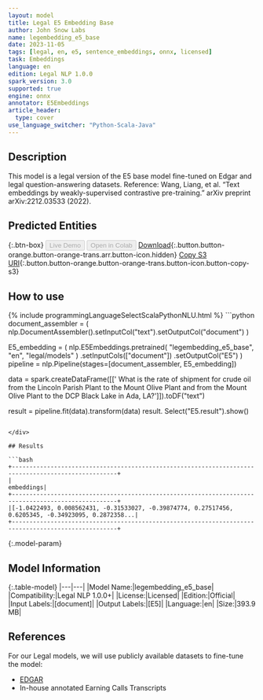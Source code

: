 ```yaml
---
layout: model
title: Legal E5 Embedding Base
author: John Snow Labs
name: legembedding_e5_base
date: 2023-11-05
tags: [legal, en, e5, sentence_embeddings, onnx, licensed]
task: Embeddings
language: en
edition: Legal NLP 1.0.0
spark_version: 3.0
supported: true
engine: onnx
annotator: E5Embeddings
article_header:
  type: cover
use_language_switcher: "Python-Scala-Java"
---
```


## Description

This model is a legal version of the E5 base model fine-tuned on Edgar and legal question-answering datasets. Reference: Wang, Liang, et al. “Text embeddings by weakly-supervised contrastive pre-training.” arXiv preprint arXiv:2212.03533 (2022).

## Predicted Entities



{:.btn-box}
<button class="button button-orange" disabled>Live Demo</button>
<button class="button button-orange" disabled>Open in Colab</button>
[Download](https://s3.amazonaws.com/auxdata.johnsnowlabs.com/legal/models/legembedding_e5_base_en_1.0.0_3.0_1699207424943.zip){:.button.button-orange.button-orange-trans.arr.button-icon.hidden}
[Copy S3 URI](s3://auxdata.johnsnowlabs.com/legal/models/legembedding_e5_base_en_1.0.0_3.0_1699207424943.zip){:.button.button-orange.button-orange-trans.button-icon.button-copy-s3}

## How to use



<div class="tabs-box" markdown="1">
{% include programmingLanguageSelectScalaPythonNLU.html %}
```python
document_assembler = (
    nlp.DocumentAssembler().setInputCol("text").setOutputCol("document")
)

E5_embedding = (
    nlp.E5Embeddings.pretrained(
        "legembedding_e5_base", "en", "legal/models"
    )
    .setInputCols(["document"])
    .setOutputCol("E5")
)
pipeline = nlp.Pipeline(stages=[document_assembler, E5_embedding])

data = spark.createDataFrame([[' What is the rate of shipment for crude oil from the Lincoln Parish Plant to the Mount Olive Plant and from the Mount Olive Plant to the DCP Black Lake in Ada, LA?']]).toDF("text")


result = pipeline.fit(data).transform(data)
result. Select("E5.result").show()
```

</div>

## Results

```bash
+----------------------------------------------------------------------------------------------------+
|                                                                                          embeddings|
+----------------------------------------------------------------------------------------------------+
|[-1.0422493, 0.008562431, -0.31533027, -0.39874774, 0.27517456, 0.6205345, -0.34923095, 0.2872358...|
+----------------------------------------------------------------------------------------------------+
```

{:.model-param}
## Model Information

{:.table-model}
|---|---|
|Model Name:|legembedding_e5_base|
|Compatibility:|Legal NLP 1.0.0+|
|License:|Licensed|
|Edition:|Official|
|Input Labels:|[document]|
|Output Labels:|[E5]|
|Language:|en|
|Size:|393.9 MB|

## References

For our Legal models, we will use publicly available datasets to fine-tune the model:

- [EDGAR](https://huggingface.co/datasets/pile-of-law/pile-of-law)
- In-house annotated Earning Calls Transcripts